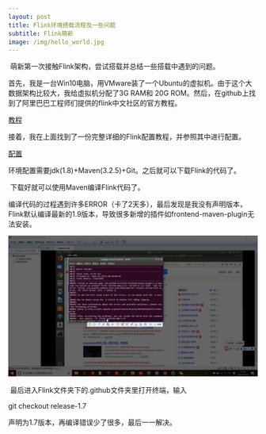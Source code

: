 ```yaml
---
layout: post
title: Flink环境搭载流程及一些问题
subtitle: Flink萌新
image: /img/hello_world.jpg
---
```


​	萌新第一次接触Flink架构，尝试搭载并总结一些搭载中遇到的问题。

​	首先，我是一台Win10电脑，用VMware装了一个Ubuntu的虚拟机。由于这个大数据架构比较大，我给虚拟机分配了3G RAM和 20G ROM。然后，在github上找到了阿里巴巴工程师们提供的flink中文社区的官方教程。

<a href="https://github.com/flink-china/flink-training-course">教程</a>



​	接着，我在上面找到了一份完整详细的Flink配置教程，并参照其中进行配置。

<a href="https://files.alicdn.com/tpsservice/4824447b829149c86bedd19424d05915.pdf">配置</a>

​	环境配置需要jdk(1.8)+Maven(3.2.5)+Git。之后就可以下载Flink的代码了。



​	下载好就可以使用Maven编译Flink代码了。

​	编译代码的过程遇到许多ERROR（卡了2天多），最后发现是我没有声明版本，Flink默认编译最新的1.9版本，导致很多新增的插件如frontend-maven-plugin无法安装。

<center>
    <div class="photoset-grid-custom" data-layout="213">
        <img src="/img/20191015154331.png">
    </div>
</center>

​	最后进入Flink文件夹下的.github文件夹里打开终端，输入

 git checkout release-1.7 

声明为1.7版本，再编译错误少了很多，最后一一解决。

